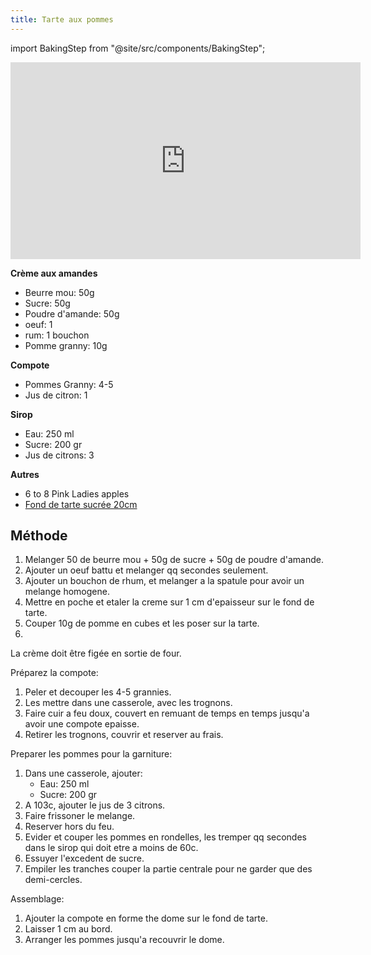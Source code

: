 ```yaml
---
title: Tarte aux pommes
---
```


import BakingStep from "@site/src/components/BakingStep";

<div class="youtube-video-container">
  <iframe width="560" height="315" src="https://www.youtube.com/embed/IPbTzm6K-d0" title="YouTube video player" frameborder="0" allow="accelerometer; autoplay; clipboard-write; encrypted-media; gyroscope; picture-in-picture; web-share" allowFullScreen></iframe>
</div>

**Crème aux amandes**

- Beurre mou: 50g
- Sucre: 50g
- Poudre d'amande: 50g
- oeuf: 1
- rum: 1 bouchon
- Pomme granny: 10g

**Compote**

- Pommes Granny: 4-5
- Jus de citron: 1

**Sirop**

- Eau: 250 ml
- Sucre: 200 gr
- Jus de citrons: 3

**Autres**

- 6 to 8 Pink Ladies apples
- [Fond de tarte sucrée 20cm](/recipes/sweet/pates/pate-sucree)

## Méthode

1. Melanger 50 de beurre mou + 50g de sucre + 50g de poudre d'amande.
1. Ajouter un oeuf battu et melanger qq secondes seulement.
1. Ajouter un bouchon de rhum, et melanger a la spatule pour avoir un melange homogene.
1. Mettre en poche et etaler la creme sur 1 cm d'epaisseur sur le fond de tarte.
1. Couper 10g de pomme en cubes et les poser sur la tarte.
1. <BakingStep temp="180" time="10-15 minutes" preheat />

La crème doit être figée en sortie de four.

Préparez la compote:

1. Peler et decouper les 4-5 grannies.
1. Les mettre dans une casserole, avec les trognons.
1. Faire cuir a feu doux, couvert en remuant de temps en temps jusqu'a avoir une compote epaisse.
1. Retirer les trognons, couvrir et reserver au frais.

Preparer les pommes pour la garniture:

1. Dans une casserole, ajouter:
   - Eau: 250 ml
   - Sucre: 200 gr
1. A 103c, ajouter le jus de 3 citrons.
1. Faire frissoner le melange.
1. Reserver hors du feu.
1. Evider et couper les pommes en rondelles, les tremper qq secondes dans le sirop qui doit etre a moins de 60c.
1. Essuyer l'excedent de sucre.
1. Empiler les tranches couper la partie centrale pour ne garder que des demi-cercles.

Assemblage:

1. Ajouter la compote en forme the dome sur le fond de tarte.
1. Laisser 1 cm au bord.
1. Arranger les pommes jusqu'a recouvrir le dome.
